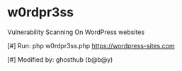 # w0rdpr3ss
Vulnerability Scanning On WordPress websites


[#] Run: php w0rdpr3ss.php https://wordpress-sites.com

[#] Modified by: ghosthub (b@b@y)
